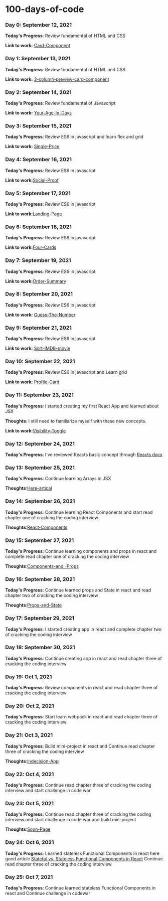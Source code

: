 # 100-days-of-code


### Day 0: September  12, 2021

**Today's Progress**: Review fundamental of HTML and CSS

**Link to work:** [Card-Component](https://fervent-aryabhata-0ff35e.netlify.app)


### Day 1: September  13, 2021

**Today's Progress**: Review fundamental of HTML and CSS

**Link to work:** [3-column-preview-card-component](https://affectionate-aryabhata-51a66e.netlify.app/)

### Day 2:  September  14, 2021

**Today's Progress**: Review fundamental of Javascript

**Link to work:** [Your-Age-In-Days](https://gallant-swartz-2a796d.netlify.app/)

### Day 3:  September  15, 2021

**Today's Progress**: Review ES6 in javascript and learn flex and grid

**Link to work:** [Single-Price](https://nifty-easley-091ec7.netlify.app/)

### Day 4:  September  16, 2021

**Today's Progress**: Review ES6 in javascript 

**Link to work:**[Social-Proof](https://pensive-knuth-957104.netlify.app/)

### Day 5:  September  17, 2021

**Today's Progress**: Review ES6 in javascript

**Link to work:**[Landing-Page](https://hardcore-lalande-b2425d.netlify.app/)

### Day 6:  September  18, 2021

**Today's Progress**: Review ES6 in javascript

**Link to work:**[Four-Cards](https://dazzling-babbage-3741d9.netlify.app/)


### Day 7:  September  19, 2021

**Today's Progress**: Review ES6 in javascript

**Link to work:**[Order-Summary](https://nervous-lalande-d745ed.netlify.app/)

### Day 8:  September  20, 2021

**Today's Progress**: Review ES6 in javascript 

**Link to work:** [Guess-The-Number](https://eager-banach-bdc7bc.netlify.app/)

### Day 9:  September  21, 2021

**Today's Progress**: Review ES6 in javascript  

**Link to work:** [Sort-IMDB-movie](https://quizzical-blackwell-e07df0.netlify.app/)

### Day 10:  September  22, 2021

**Today's Progress**: Review ES6 in javascript and Learn grid 

**Link to work:** [Profile-Card](https://elegant-yonath-4c19a1.netlify.app/)

### Day 11:  September  23, 2021

**Today's Progress**: I started creating my first React App and learned about JSX

**Thoughts**: I still need to familiarize myself with these new concepts.

**Link to work:**[Visibility-Toggle](https://upbeat-poitras-9bf23b.netlify.app/)

### Day 12:  September  24, 2021

**Today's Progress**: I've reviewed Reacts basic concept through [Reacts docs](https://reactjs.org/tutorial/tutorial.html)

### Day 13:  September  25, 2021

**Today's Progress**: Continue learning Arrays in JSX

**Thoughts**:[Here-artical](https://reactjs.org/docs/lists-and-keys.html)

 ### Day 14:  September  26, 2021

**Today's Progress**: Continue learning React Components and start read chapter one of cracking the coding interview

**Thoughts**:[React-Components](https://reactjs.org/docs/react-component.html)


### Day 15:  September  27, 2021

**Today's Progress**: Continue learning components and props in react and complete read chapter one of cracking the coding interview

**Thoughts**:[Components-and -Props](https://reactjs.org/docs/components-and-props.html)


### Day 16:  September  28, 2021

**Today's Progress**: Continue learned  props and State in react and  read chapter two of cracking the coding interview

**Thoughts**:[Props-and-State](https://reactjs.org/docs/faq-state.html)

### Day 17:  September  29, 2021

**Today's Progress**:   I started creating app in react and complete chapter two of cracking the coding interview

### Day 18:  September  30, 2021

**Today's Progress**:   Continue creating app in react and read chapter three of cracking the coding interview

### Day 19:  Oct  1, 2021

**Today's Progress**:   Review components in react and read chapter three of cracking the coding interview

### Day 20:  Oct  2, 2021

**Today's Progress**:   Start learn webpack in react and read chapter three of cracking the coding interview

### Day 21:  Oct  3, 2021

**Today's Progress**: Build mini-project in react and Continue read chapter three of cracking the coding interview

**Thoughts**:[Indecision-App](https://inspiring-bose-40b8e2.netlify.app/)

### Day 22:  Oct  4, 2021

**Today's Progress**:  Continue read chapter three of cracking the coding interview and start challenge in code war


### Day 23:  Oct  5, 2021

**Today's Progress**:  Continue read chapter three of cracking the coding interview and start challenge in code war and build min-project 

**Thoughts**:[Soon-Page](https://condescending-cray-545e92.netlify.app/)

### Day 24:  Oct  6, 2021

**Today's Progress**:  Learned stateless Functional Components in react here good article [Stateful vs. Stateless Functional Components in React](https://code.tutsplus.com/tutorials/stateful-vs-stateless-functional-components-in-react--cms-29541)
Continue read chapter three of cracking the coding interview  


### Day 25:  Oct  7, 2021

**Today's Progress**:  Continue learned stateless Functional Components in react 
and Continue challenge in codewar 
